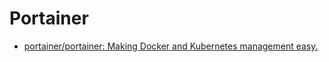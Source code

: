 # Portainer

- [portainer/portainer: Making Docker and Kubernetes management easy.](https://github.com/portainer/portainer)
